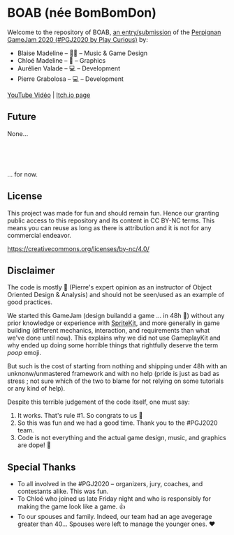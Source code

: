 # BOAB (née BomBomDon)

Welcome to the repository of BOAB, [an entry/submission](https://wolvi-lataniere.itch.io) of the [Perpignan GameJam 2020 (#PGJ2020 by Play Curious)](https://playcurious.games/jam20/) by:

  - Blaise Madeline – 🎹🎲 – Music & Game Design
  - Chloé Madeline – 🎨 – Graphics
  - Aurélien Valade – 💻 – Development
  - Pierre Grabolosa – 💻 – Development

[YouTube Vidéo](https://youtu.be/0oyVBfFdkdU) | [Itch.io page](https://wolvi-lataniere.itch.io/boab)

## Future

None…

 
 
  

… for now.


## License

This project was made for fun and should remain fun. Hence our granting public access to this repository and its content in CC BY-NC terms. This means you can reuse as long as there is attribution and it is not for any commercial endeavor.

https://creativecommons.org/licenses/by-nc/4.0/

## Disclaimer

The code is mostly 💩 (Pierre's expert opinion as an instructor of Object Oriented Design & Analysis) and should not be seen/used as an example of good practices.

We started this GameJam (design  builandd a game … in 48h 🤯) without any prior knowledge or experience with [SpriteKit](https://developer.apple.com/spritekit/), and more generally in game building (different mechanics, interaction, and requirements than what we've done until now). This explains why we did not use GameplayKit and why ended up doing some horrible things that rightfully deserve the term *poop* emoji.

But such is the cost of starting from nothing and shipping under 48h with an unknonw/unmastered framework and with no help (pride is just as bad as stress ; not sure which of the two to blame for not relying on some tutorials or any kind of help).

Despite this terrible judgement of the code itself, one must say:

  1. It works. That's rule #1. So congrats to us 🤗
  2. So this was fun and we had a good time. Thank you to the #PGJ2020 team.
  3. Code is not everything and the actual game design, music, and graphics are dope! 🤩

## Special Thanks

  * To all involved in the #PGJ2020 – organizers, jury, coaches, and contestants alike. This was fun.
  * To Chloé who joined us late Friday night and who is responsibly for making the game look like a game. 👍
  * To our spouses and family. Indeed, our team had an age avegerage greater than 40… Spouses were left to manage the younger ones. ❤️
